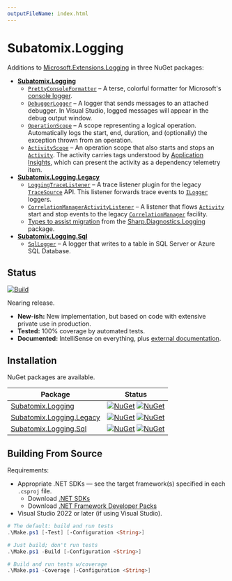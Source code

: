 ```yaml
---
outputFileName: index.html
---
```


# Subatomix.Logging

Additions to [Microsoft.Extensions.Logging](https://www.nuget.org/packages/Microsoft.Extensions.Logging)
in three NuGet packages:

- [**Subatomix.Logging**](https://www.nuget.org/packages/Subatomix.Logging)
  - [`PrettyConsoleFormatter`](https://sharpjs.github.io/Subatomix.Logging/api/Subatomix.Logging/Subatomix.Logging.Console.html)
    – A terse, colorful formatter for Microsoft's
      [console logger](https://docs.microsoft.com/en-us/aspnet/core/fundamentals/logging/?view=aspnetcore-6.0#console).
  - [`DebuggerLogger`](https://sharpjs.github.io/Subatomix.Logging/api/Subatomix.Logging/Subatomix.Logging.Debugger.html)
    – A logger that sends messages to an attached debugger. In Visual Studio,
      logged messages will appear in the debug output window.
  - [`OperationScope`](https://sharpjs.github.io/Subatomix.Logging/api/Subatomix.Logging/Subatomix.Logging.OperationScope.html)
    – A scope representing a logical operation.  Automatically logs the start,
      end, duration, and (optionally) the exception thrown from an operation.
  - [`ActivityScope`](https://sharpjs.github.io/Subatomix.Logging/api/Subatomix.Logging/Subatomix.Logging.ActivityScope.html)
    – An operation scope that also starts and stops an
      [`Activity`](https://docs.microsoft.com/en-us/dotnet/core/diagnostics/distributed-tracing-instrumentation-walkthroughs).
      The activity carries tags understood by
      [Application Insights](https://docs.microsoft.com/en-us/azure/azure-monitor/app/app-insights-overview),
      which can present the activity as a dependency telemetry item.
- [**Subatomix.Logging.Legacy**](https://www.nuget.org/packages/Subatomix.Logging.Legacy)
  - [`LoggingTraceListener`](https://sharpjs.github.io/Subatomix.Logging/api/Subatomix.Logging.Legacy/Subatomix.Logging.Legacy.LoggingTraceListener.html)
    – A trace listener plugin for the legacy
      [`TraceSource`](https://docs.microsoft.com/en-us/dotnet/api/system.diagnostics.tracesource)
      API.  This listener forwards trace events to
      [`ILogger`](https://docs.microsoft.com/en-us/dotnet/api/microsoft.extensions.logging.ilogger)
      loggers.
  - [`CorrelationManagerActivityListener`](https://sharpjs.github.io/Subatomix.Logging/api/Subatomix.Logging.Legacy/Subatomix.Logging.Legacy.CorrelationManagerActivityListener.html)
    – A listener that flows
      [`Activity`](https://docs.microsoft.com/en-us/dotnet/core/diagnostics/distributed-tracing-instrumentation-walkthroughs)
      start and stop events to the legacy
      [`CorrelationManager`](https://docs.microsoft.com/en-us/dotnet/api/system.diagnostics.correlationmanager)
      facility.
  - [Types to assist migration](https://sharpjs.github.io/Subatomix.Logging/api/Subatomix.Logging.Legacy/Sharp.Diagnostics.Logging.html)
    from the [Sharp.Diagnostics.Logging](https://github.com/sharpjs/Sharp.Diagnostics.Logging)
    package.
- [**Subatomix.Logging.Sql**](https://www.nuget.org/packages/Subatomix.Logging.Sql)
  - [`SqlLogger`](https://sharpjs.github.io/Subatomix.Logging/api/Subatomix.Logging.Sql/Subatomix.Logging.Sql.html)
    – A logger that writes to a table in SQL Server or Azure SQL Database.

## Status

[![Build](https://github.com/sharpjs/Subatomix.Logging/workflows/Build/badge.svg)](https://github.com/sharpjs/Subatomix.Logging/actions)

Nearing release.

- **New-ish:**     New implementation, but based on code with extensive private use in production.
- **Tested:**      100% coverage by automated tests.
- **Documented:**  IntelliSense on everything, plus [external documentation](https://sharpjs.github.io/Subatomix.Logging/).

## Installation

NuGet packages are available.

Package | Status
--------|-------
[Subatomix.Logging](https://www.nuget.org/packages/Subatomix.Logging)               | [![NuGet](https://img.shields.io/nuget/v/Subatomix.Logging.svg)](https://www.nuget.org/packages/Subatomix.Logging) [![NuGet](https://img.shields.io/nuget/dt/Subatomix.Logging.svg)](https://www.nuget.org/packages/Subatomix.Logging)
[Subatomix.Logging.Legacy](https://www.nuget.org/packages/Subatomix.Logging.Legacy) | [![NuGet](https://img.shields.io/nuget/v/Subatomix.Logging.Legacy.svg)](https://www.nuget.org/packages/Subatomix.Logging.Legacy) [![NuGet](https://img.shields.io/nuget/dt/Subatomix.Logging.Legacy.svg)](https://www.nuget.org/packages/Subatomix.Logging.Legacy)
[Subatomix.Logging.Sql](https://www.nuget.org/packages/Subatomix.Logging.Sql)       | [![NuGet](https://img.shields.io/nuget/v/Subatomix.Logging.Sql.svg)](https://www.nuget.org/packages/Subatomix.Logging.Sql) [![NuGet](https://img.shields.io/nuget/dt/Subatomix.Logging.Sql.svg)](https://www.nuget.org/packages/Subatomix.Logging.Sql)

## Building From Source

Requirements:
- Appropriate .NET SDKs — see the target framework(s) specified in each `.csproj` file.
  - Download [.NET SDKs](https://dotnet.microsoft.com/download/dotnet)
  - Download [.NET Framework Developer Packs](https://dotnet.microsoft.com/download/dotnet-framework)
- Visual Studio 2022 or later (if using Visual Studio).

```powershell
# The default: build and run tests
.\Make.ps1 [-Test] [-Configuration <String>]

# Just build; don't run tests
.\Make.ps1 -Build [-Configuration <String>]

# Build and run tests w/coverage
.\Make.ps1 -Coverage [-Configuration <String>]
```

<!--
  Copyright 2022 Jeffrey Sharp

  Permission to use, copy, modify, and distribute this software for any
  purpose with or without fee is hereby granted, provided that the above
  copyright notice and this permission notice appear in all copies.

  THE SOFTWARE IS PROVIDED "AS IS" AND THE AUTHOR DISCLAIMS ALL WARRANTIES
  WITH REGARD TO THIS SOFTWARE INCLUDING ALL IMPLIED WARRANTIES OF
  MERCHANTABILITY AND FITNESS. IN NO EVENT SHALL THE AUTHOR BE LIABLE FOR
  ANY SPECIAL, DIRECT, INDIRECT, OR CONSEQUENTIAL DAMAGES OR ANY DAMAGES
  WHATSOEVER RESULTING FROM LOSS OF USE, DATA OR PROFITS, WHETHER IN AN
  ACTION OF CONTRACT, NEGLIGENCE OR OTHER TORTIOUS ACTION, ARISING OUT OF
  OR IN CONNECTION WITH THE USE OR PERFORMANCE OF THIS SOFTWARE.
-->
